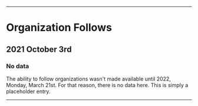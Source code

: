
***

# Organization Follows

## 2021 October 3rd

### No data

The ability to follow organizations wasn't made available until 2022, Monday, March 21st. For that reason, there is no data here. This is simply a placeholder entry.

***
